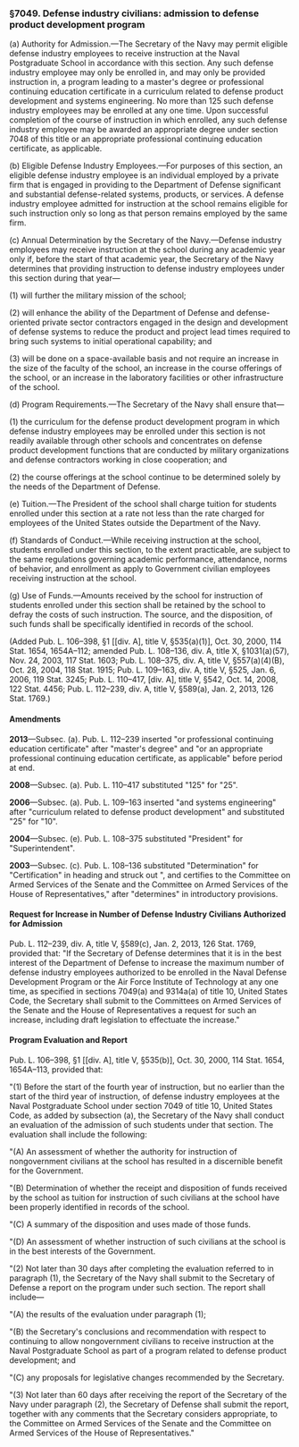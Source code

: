 ### §7049. Defense industry civilians: admission to defense product development program ###

(a) Authority for Admission.—The Secretary of the Navy may permit eligible defense industry employees to receive instruction at the Naval Postgraduate School in accordance with this section. Any such defense industry employee may only be enrolled in, and may only be provided instruction in, a program leading to a master's degree or professional continuing education certificate in a curriculum related to defense product development and systems engineering. No more than 125 such defense industry employees may be enrolled at any one time. Upon successful completion of the course of instruction in which enrolled, any such defense industry employee may be awarded an appropriate degree under section 7048 of this title or an appropriate professional continuing education certificate, as applicable.

(b) Eligible Defense Industry Employees.—For purposes of this section, an eligible defense industry employee is an individual employed by a private firm that is engaged in providing to the Department of Defense significant and substantial defense-related systems, products, or services. A defense industry employee admitted for instruction at the school remains eligible for such instruction only so long as that person remains employed by the same firm.

(c) Annual Determination by the Secretary of the Navy.—Defense industry employees may receive instruction at the school during any academic year only if, before the start of that academic year, the Secretary of the Navy determines that providing instruction to defense industry employees under this section during that year—

(1) will further the military mission of the school;

(2) will enhance the ability of the Department of Defense and defense-oriented private sector contractors engaged in the design and development of defense systems to reduce the product and project lead times required to bring such systems to initial operational capability; and

(3) will be done on a space-available basis and not require an increase in the size of the faculty of the school, an increase in the course offerings of the school, or an increase in the laboratory facilities or other infrastructure of the school.

(d) Program Requirements.—The Secretary of the Navy shall ensure that—

(1) the curriculum for the defense product development program in which defense industry employees may be enrolled under this section is not readily available through other schools and concentrates on defense product development functions that are conducted by military organizations and defense contractors working in close cooperation; and

(2) the course offerings at the school continue to be determined solely by the needs of the Department of Defense.

(e) Tuition.—The President of the school shall charge tuition for students enrolled under this section at a rate not less than the rate charged for employees of the United States outside the Department of the Navy.

(f) Standards of Conduct.—While receiving instruction at the school, students enrolled under this section, to the extent practicable, are subject to the same regulations governing academic performance, attendance, norms of behavior, and enrollment as apply to Government civilian employees receiving instruction at the school.

(g) Use of Funds.—Amounts received by the school for instruction of students enrolled under this section shall be retained by the school to defray the costs of such instruction. The source, and the disposition, of such funds shall be specifically identified in records of the school.

(Added Pub. L. 106–398, §1 [[div. A], title V, §535(a)(1)], Oct. 30, 2000, 114 Stat. 1654, 1654A–112; amended Pub. L. 108–136, div. A, title X, §1031(a)(57), Nov. 24, 2003, 117 Stat. 1603; Pub. L. 108–375, div. A, title V, §557(a)(4)(B), Oct. 28, 2004, 118 Stat. 1915; Pub. L. 109–163, div. A, title V, §525, Jan. 6, 2006, 119 Stat. 3245; Pub. L. 110–417, [div. A], title V, §542, Oct. 14, 2008, 122 Stat. 4456; Pub. L. 112–239, div. A, title V, §589(a), Jan. 2, 2013, 126 Stat. 1769.)

#### Amendments ####

**2013**—Subsec. (a). Pub. L. 112–239 inserted "or professional continuing education certificate" after "master's degree" and "or an appropriate professional continuing education certificate, as applicable" before period at end.

**2008**—Subsec. (a). Pub. L. 110–417 substituted "125" for "25".

**2006**—Subsec. (a). Pub. L. 109–163 inserted "and systems engineering" after "curriculum related to defense product development" and substituted "25" for "10".

**2004**—Subsec. (e). Pub. L. 108–375 substituted "President" for "Superintendent".

**2003**—Subsec. (c). Pub. L. 108–136 substituted "Determination" for "Certification" in heading and struck out ", and certifies to the Committee on Armed Services of the Senate and the Committee on Armed Services of the House of Representatives," after "determines" in introductory provisions.

#### Request for Increase in Number of Defense Industry Civilians Authorized for Admission ####

Pub. L. 112–239, div. A, title V, §589(c), Jan. 2, 2013, 126 Stat. 1769, provided that: "If the Secretary of Defense determines that it is in the best interest of the Department of Defense to increase the maximum number of defense industry employees authorized to be enrolled in the Naval Defense Development Program or the Air Force Institute of Technology at any one time, as specified in sections 7049(a) and 9314a(a) of title 10, United States Code, the Secretary shall submit to the Committees on Armed Services of the Senate and the House of Representatives a request for such an increase, including draft legislation to effectuate the increase."

#### Program Evaluation and Report ####

Pub. L. 106–398, §1 [[div. A], title V, §535(b)], Oct. 30, 2000, 114 Stat. 1654, 1654A–113, provided that:

"(1) Before the start of the fourth year of instruction, but no earlier than the start of the third year of instruction, of defense industry employees at the Naval Postgraduate School under section 7049 of title 10, United States Code, as added by subsection (a), the Secretary of the Navy shall conduct an evaluation of the admission of such students under that section. The evaluation shall include the following:

"(A) An assessment of whether the authority for instruction of nongovernment civilians at the school has resulted in a discernible benefit for the Government.

"(B) Determination of whether the receipt and disposition of funds received by the school as tuition for instruction of such civilians at the school have been properly identified in records of the school.

"(C) A summary of the disposition and uses made of those funds.

"(D) An assessment of whether instruction of such civilians at the school is in the best interests of the Government.

"(2) Not later than 30 days after completing the evaluation referred to in paragraph (1), the Secretary of the Navy shall submit to the Secretary of Defense a report on the program under such section. The report shall include—

"(A) the results of the evaluation under paragraph (1);

"(B) the Secretary's conclusions and recommendation with respect to continuing to allow nongovernment civilians to receive instruction at the Naval Postgraduate School as part of a program related to defense product development; and

"(C) any proposals for legislative changes recommended by the Secretary.

"(3) Not later than 60 days after receiving the report of the Secretary of the Navy under paragraph (2), the Secretary of Defense shall submit the report, together with any comments that the Secretary considers appropriate, to the Committee on Armed Services of the Senate and the Committee on Armed Services of the House of Representatives."